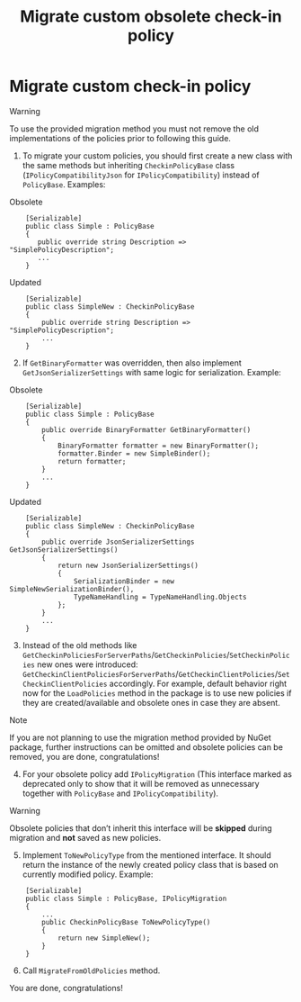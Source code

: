 ﻿---
title: Migrate custom obsolete check-in policy
titleSuffix: Azure Repos
description: How to migrate custom obsolete check-in policy
ms.assetid:
ms.service: azure-devops-repos
ms.topic: conceptual
ms.date: 03/27/2025
monikerRange: 'azure-devops'
ms.subservice: azure-devops-repos-tfvc
---
# Migrate custom check-in policy
> [!WARNING]
> To use the provided migration method you must not remove the old implementations of the policies prior to following this guide.

1.	To migrate your custom policies, you should first create a new class with the same methods but inheriting `CheckinPolicyBase` class (`IPolicyCompatibilityJson` for `IPolicyCompatibility`) instead of `PolicyBase`.
      Examples:
      
Obsolete
```
    [Serializable]
    public class Simple : PolicyBase
    {
       public override string Description => "SimplePolicyDescription";
       ...
    }
```

Updated
```
    [Serializable]
    public class SimpleNew : CheckinPolicyBase
    {
        public override string Description => "SimplePolicyDescription";
        ...
    }
```
2.	If `GetBinaryFormatter` was overridden, then also implement `GetJsonSerializerSettings` with same logic for serialization.
      Example:

Obsolete
```
    [Serializable]
    public class Simple : PolicyBase
    {
        public override BinaryFormatter GetBinaryFormatter()
        {
            BinaryFormatter formatter = new BinaryFormatter();
            formatter.Binder = new SimpleBinder();
            return formatter;
        }
        ...
    }
```
Updated
```
    [Serializable]
    public class SimpleNew : CheckinPolicyBase
    {
        public override JsonSerializerSettings GetJsonSerializerSettings()
        {
            return new JsonSerializerSettings()
            {
                SerializationBinder = new SimpleNewSerializationBinder(),
                TypeNameHandling = TypeNameHandling.Objects
            };
        }
        ...
    }
```
3.	Instead of the old methods like `GetCheckinPoliciesForServerPaths`/`GetCheckinPolicies`/`SetCheckinPolicies` new ones were introduced: `GetCheckinClientPoliciesForServerPaths`/`GetCheckinClientPolicies`/`SetCheckinClientPolicies` accordingly.
For example, default behavior right now for the `LoadPolicies` method in the package is to use new policies if they are created/available and obsolete ones in case they are absent.
> [!NOTE]
> If you are not planning to use the migration method provided by NuGet package, further instructions can be omitted and obsolete policies can be removed, you are done, congratulations!

4.	For your obsolete policy add `IPolicyMigration` (This interface marked as deprecated only to show that it will be removed as unnecessary together with `PolicyBase` and `IPolicyCompatibility`).
> [!WARNING]
> Obsolete policies that don’t inherit this interface will be **skipped** during migration and **not** saved as new policies.

5.	Implement `ToNewPolicyType` from the mentioned interface. It should return the instance of the newly created policy class that is based on currently modified policy.
      Example:
```
    [Serializable]
    public class Simple : PolicyBase, IPolicyMigration
    {
        ...
        public CheckinPolicyBase ToNewPolicyType()
        {
            return new SimpleNew();
        }
    }
```
6.	Call `MigrateFromOldPolicies` method.


You are done, congratulations!
